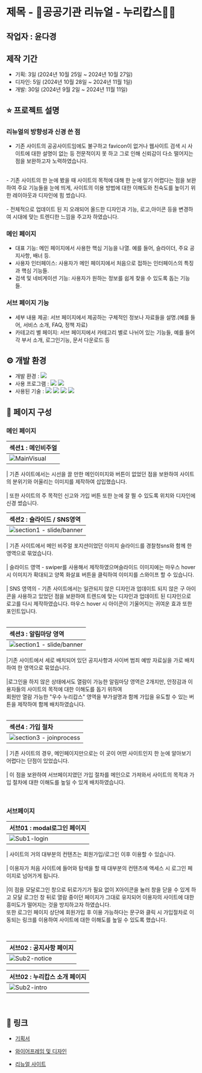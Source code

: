 
# 제목 - 🚨공공기관 리뉴얼 - 누리캅스👮‍♂️

## 작업자 : 윤다경 

## 제작 기간
- 기획: 3일 (2024년 10월 25일 ~ 2024년 10월 27일)
- 디자인: 5일 (2024년 10월 28일 ~ 2024년 11월 1일)
- 개발: 30일 (2024년 9월 2일 ~ 2024년 11월 11일)

## ⭐️ 프로젝트 설명

### 리뉴얼의 방향성과 신경 쓴 점
- 기존 사이트의 공공사이트임에도 불구하고 favicon이 없거나 웹사이트 검색 시 사이트에 대한 설명이 없는 등 전문적이지 못 하고 그로 인해 신뢰감이 다소 떨어지는 점을 보완하고자 노력하였습니다.<br>
<br>
- 기존 사이트의 한 눈에 봤을 때 사이트의 목적에 대해 한 눈에 알기 어렵다는 점을 보완하여 주요 기능들을 눈에 띄게, 사이트의 이용 방법에 대한 이해도와 친숙도를 높이기 위한 레이아웃과 디자인에 힘 썼습니다. <br>
<br>
- 전체적으로 업데이트 된 지 오래되어 올드한 디자인과 기능, 로고,아이콘 등을 변경하여 시대에 맞는 트렌디한 느낌을 주고자 하였습니다.
   

### 메인 페이지 
- 대표 기능: 메인 페이지에서 사용한 핵심 기능을 나열. 예를 들어, 슬라이더, 주요 공지사항, 배너 등.
- 사용자 인터페이스: 사용자가 메인 페이지에서 처음으로 접하는 인터페이스의 특징과 핵심 기능들.
- 검색 및 네비게이션 기능: 사용자가 원하는 정보를 쉽게 찾을 수 있도록 돕는 기능들.

### 서브 페이지 기능

- 세부 내용 제공: 서브 페이지에서 제공하는 구체적인 정보나 자료들을 설명.(예를 들어, 서비스 소개, FAQ, 정책 자료)
- 카테고리 별 페이지: 서브 페이지에서 카테고리 별로 나뉘어 있는 기능들, 예를 들어 각 부서 소개, 로그인기능, 문서 다운로드 등

## ⚙️ 개발 환경

- 개발 환경 : <img src="https://img.shields.io/badge/windows10-0078D6?style=flat-square&logo=windows10&logoColor=white"/>
- 사용 프로그램 : <img src="https://img.shields.io/badge/Vs code-007ACC?style=flat-square&logo=visualstudiocode&logoColor=white"/> <img src="https://img.shields.io/badge/figma-F24E1E?style=flat-square&logo=figma&logoColor=white"/>
- 사용된 기술 :
  <img src="https://img.shields.io/badge/html5-E34F26?style=flat-square&logo=html5&logoColor=white"> <img src="https://img.shields.io/badge/css3-1572B6?style=flat-square&logo=css3&logoColor=white"> <img src="https://img.shields.io/badge/JavaScript-F7DF1E?style=flat-square&logo=JavaScript&logoColor=white"> <img src="https://img.shields.io/badge/Swiper-6332F6?style=flat-square&logo=Swiper&logoColor=white">



## 📝 페이지 구성

### 메인 페이지

| 섹션1 : 메인비주얼                                                                                                      |
| :---------------------------------------------------------------------------------------------------------------------- |
| ![MainVisual](https://github.com/yoondg/renewal2/blob/main/main.png) |

| 기존 사이트에서는 시선을 끌 만한 메인이미지와 버튼이 없었던 점을 보완하여 사이트의 분위기와 어울리는 이미지를 제작하여 삽입했습니다. <br>
<br>
| 또한 사이트의 주 목적인 신고와 가입 버튼 또한 눈에 잘 띌 수 있도록 위치와 디자인에 신경 썼습니다. 
<br>

| 섹션2 :   슬라이드 / SNS영역                                                                                            |
| :------------------------------------------------------------------------------------------------------------------------ |
| ![section1 - slide/banner](https://github.com/yoondg/renewal2/blob/main/sec1.png) |

| 기존 사이트에서 메인 비주얼 포지션이었던 이미지 슬라이드를 경찰청sns와 함께 한 영역으로 묶었습니다. <br>
<br>
| 슬라이드 영역 - swiper를 사용해서 제작하였으며슬라이드 이미지에는 마우스 hover 시 이미지가 확대되고 양쪽 화살표 버튼을 클릭하여 이미지를 스와이프 할 수 있습니다.<br>
<br>
| SNS 영역의 - 기존 사이트에서는 일관되지 않은 디자인과 업데이트 되지 않은 구 아이콘을 사용하고 있었던 점을 보완하여 트렌드에 맞는 디자인과 업데이트 된 디자인으로 로고를 다시 제작하였습니다. 마우스 hover 시 아이콘이 기울어지는 귀여운 효과 또한 포인트입니다. <br>
<br>

| 섹션3 :   알림마당 영역                                                                                            |
| :------------------------------------------------------------------------------------------------------------------------ |
| ![section1 - slide/banner](https://github.com/yoondg/renewal2/blob/main/sec2.png)|

|기존 사이트에서 세로 배치되어 있던 공지사항과 사이버 범죄 예방 자료실을 가로 배치하여 한 영역으로 묶었습니다.<br>
<br>
|로그인을 하지 않은 상태에서도 열람이 가능한 알림마당 영역은 2개지만, 안정감과 이용자들의 사이트의 목적에 대한 이해도를 돕기 위하여<br>
회원만 열람 가능한 "우수 누리캅스" 영역을 부가설명과 함께 가입을 유도할 수 있는 버튼을 제작하여 함께 배치하였습니다. <br>
<br>

| 섹션4 : 가입 절차                                                                                                           |
| :----------------------------------------------------------------------------------------------------------------------- |
| ![section3 - joinprocess](https://github.com/yoondg/renewal2/blob/main/sec3.png) |

| 기존 사이트의 경우, 메인페이지만으로는 이 곳이 어떤 사이트인지 한 눈에 알아보기 어렵다는 단점이 있었습니다.<br>
<br>
| 이 점을 보완하여 서브페이지였던 가입 절차를 메인으로 가져와서 사이트의 목적과 가입 절차에 대한 이해도를 높일 수 있게 배치하였습니다.<br>

<br>



### 서브페이지

| 서브01 : modal로그인 페이지                                                                                                       |
| :------------------------------------------------------------------------------------------------------------------------ |
| ![Sub1-login](https://github.com/yoondg/renewal2/blob/main/modallogin.png) |

| 사이트의 거의 대부분의 컨텐츠는 회원가입/로그인 이후 이용할 수 있습니다. <br>
<br>
| 이용자가 처음 사이트에 들어와 탐색을 할 때 대부분의 컨텐츠에 액세스 시 로그인 페이지로 넘어가게 됩니다. <br>
<br>
|이 점을 모달로그인 창으로 뒤로가기가 필요 없이 X아이콘을 눌러 창을 닫을 수 있게 하고 모달 로그인 창 뒤로 열람 중이던 페이지가 그대로 유지되어 이용자의 사이트에 대한 흥미도가 떨어지는 것을 방지하고자 하였습니다.<br>
또한 로그인 페이지 상단에 회원가입 후 이용 가능하다는 문구와 클릭 시 가입절차로 이동되는 링크를 이용하여 사이트에 대한 이해도를 높일 수 있도록 했습니다.<br>


<br>

| 서브02 : 공지사항 페이지                                                                                                       |
| :------------------------------------------------------------------------------------------------------------------------ |
| ![Sub2-notice](screencapture-127-0-0-1-5501-notice-html-2024-11-03-20_59_36.png) |


| 서브02 : 누리캅스 소개 페이지                                                                                                       |
| :------------------------------------------------------------------------------------------------------------------------ |
| ![Sub2-intro](screencapture-127-0-0-1-5501-intro-html-2024-11-03-21_02_46.png) |



<br>

## 🔗 링크

- [기획서](https://docs.google.com/presentation/d/1Zpxbyy_ZRD2kTOER-9JgWXdObFJ0L3eKos9IG874j-c/edit?usp=sharing)

- [와이어프레임 및 디자인](https://www.figma.com/design/FmZxgS1BKLsLJz2ZnGTEBf/%EA%B3%B5%EA%B3%B5%EA%B8%B0%EA%B4%80-%EB%A6%AC%EB%89%B4%EC%96%BC_%EC%9C%A4%EB%8B%A4%EA%B2%BD?node-id=0-1&t=MRlQXS6cKP7ev2gl-1)

- [리뉴얼 사이트](https://www.nuricops.org/index.do)

    
